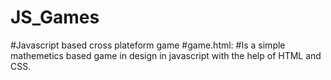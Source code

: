 # JS_Games
#Javascript based cross plateform game
#game.html:
#Is a simple mathemetics based game in design in javascript with the help of HTML and CSS.
